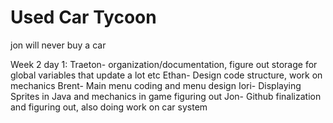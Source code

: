# Used Car Tycoon
jon will never buy a car

Week 2 day 1: 
Traeton- organization/documentation, figure out storage for global variables that update a lot etc
Ethan- Design code structure, work on mechanics
Brent- Main menu coding and menu design
Iori- Displaying Sprites in Java and mechanics in game figuring out
Jon- Github finalization and figuring out, also doing work on car system
